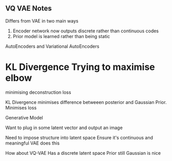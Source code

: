 ## VQ VAE Notes

Differs from VAE in two main ways

1. Encoder network now outputs discrete rather than continuous codes
2. Prior model is learned rather than being static

AutoEncoders and Variational AutoEncoders

KL Divergence
Trying to maximise elbow
=
minimising deconstruction loss

KL Divergence minimises difference betweeen posterior and Gaussian Prior.
Minimises loss

Generative Model

Want to plug in some latent vector and output an image

Need to impose structure into latent space
Ensure it's continuous and meaningful
VAE does this

How about VQ-VAE
Has a discrete latent space
Prior still Gaussian is nice
